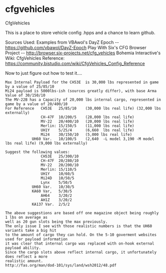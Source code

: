 cfgvehicles
===========

CfgVehicles

This is a place to store vehicle config .hpps and a chance to learn github. 

Sources Used: 
Examples from VBAwol's DayZ Epoch -- https://github.com/vbawol/DayZ-Epoch
Play With Six's CFG Browser Project -- http://browser.six-projects.net/cfg_vehicles
Bohemia Interactive's Wiki:
			CfgVehicles Reference: https://community.bistudio.com/wiki/CfgVehicles_Config_Reference
			
Now to just figure out how to test it....

	Max Internal Payload for the CH53E  is 30,000 lbs represented in game by a value of 25/85/10 
	Mi24 payload is 5000lbs-ish (sources greatly differ), with base Arma Value of 30/150/10
	The MV-22B has a Capacity of 20,000 lbs internal cargo, represented in game by a value of 20/400/10
	For Reference 	CH53E	25/85/10	(30,000 lbs real life) (32,000 lbs externally)
					CH-47F 	10/200/5  	(28,000 lbs real life)
					MV-22	20/400/10	(20,000 lbs real life)
					Merlin: 15/150/5 	(11,000 lbs real life)
					UH1Y	5/25/4		(6,660  lbs real life)
					Mi24	30/150/10	(5,000 lbs real life)
				UH60 Var.	10/100/5	(2,640 	-L model 3,190 -M model lbs real life) (9,000 lbs externally)
	
	Suggest the following values: 
					CH53E	25/300/10	
					CH-47F 	20/280/10  	
					MV-22	20/200/10	
					Merlin: 15/110/5 	
					UH1Y	10/60/5	
					Mi24D	10/50/5	
					Lynx	5/50/5
				UH60 Var.	10/30/5
				KA60 Var,	5/30/5
					AH64	3/20/2
					AH1Z	3/20/2
				KA137 Var.	2/5/2
				
	The above suggestions are based off one magazine object being roughly 1 lbs on average as 
	well as 20 gun slots being the max previously. 
	The only issue I see with those realistic numbers is that the UH60 variants take a big hit
	to the amount of cargo they can hold. On the 5-10 goverment websites used for payload information
	it was clear that internal cargo was replaced with on-hook external payload ability. 
	Since the cargo slots above reflect internal cargo, it unfortunately does reflect a more 
	realistic amount. 
	http://fas.org/man/dod-101/sys/land/wsh2012/48.pdf


